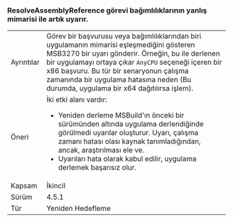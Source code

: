### <a name="resolveassemblyreference-task-now-warns-of-dependencies-with-the-wrong-architecture"></a>ResolveAssemblyReference görevi bağımlılıklarının yanlış mimarisi ile artık uyarır.

|   |   |
|---|---|
|Ayrıntılar|Görev bir başvurusu veya bağımlılıklarından biri uygulamanın mimarisi eşleşmediğini gösteren MSB3270 bir uyarı gönderir. Örneğin, bu ile derlenen bir uygulamayı ortaya çıkar <code>AnyCPU</code> seçeneği içeren bir x86 başvuru. Bu tür bir senaryonun çalışma zamanında bir uygulama hatasına neden (Bu durumda, uygulama bir x64 dağıtılırsa işlem).|
|Öneri|İki etki alanı vardır:<ul><li>Yeniden derleme MSBuild'ın önceki bir sürümünden altında uygulama derlendiğinde görülmedi uyarılar oluşturur. Uyarı, çalışma zamanı hatası olası kaynak tanımladığından, ancak, araştırılması ele ve.</li><li>Uyarıları hata olarak kabul edilir, uygulama derlemek başarısız olur.</li></ul>|
|Kapsam|İkincil|
|Sürüm|4.5.1|
|Tür|Yeniden Hedefleme|

